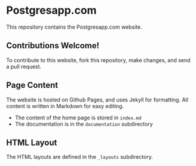 Postgresapp.com
===============

This repository contains the Postgresapp.com website.

## Contributions Welcome!

To contribute to this website, fork this repository, make changes, and send a pull request.

## Page Content

The website is hosted on Github Pages, and uses Jekyll for formatting. All content is written in Markdown for easy editing.

- The content of the home page is stored in `index.md`
- The documentation is in the `documentation` subdirectory

## HTML Layout

The HTML layouts are defined in the `_layouts` subdirectory.
